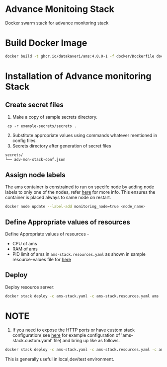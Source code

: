 # Advance Monitoing Stack

Docker swarm stack for advance monitoring stack

# Build Docker Image
```sh
docker build -t ghcr.io/datakaveri/ams:4.0.0-1 -f docker/Dockerfile docker/
```

# Installation of Advance monitoring Stack
## Create secret files
1. Make a copy of sample secrets directory.

```console
 cp -r example-secrets/secrets .
```
2. Substitute appropriate values using commands whatever mentioned in config files.
3. Secrets directory after generation of secret files
```sh
secrets/
└── adv-mon-stack-conf.json
```


## Assign node labels

The ams container is constrained to run on specifc node by adding node labels to only one of the nodes, refer [here](https://docs.docker.com/engine/swarm/services/#placement-constraints) for more info. This ensures the container is placed always to same node on restart.
```sh
docker node update --label-add monitoring_node=true <node_name>
```


## Define Appropriate values of resources

Define Appropriate values of resources -
- CPU of ams
- RAM of ams
- PID limit of ams
in `ams-stack.resources.yaml` as shown in sample resource-values file for [here](example-ams-stack.resources.yaml)

## Deploy
Deploy resource server:
```sh
docker stack deploy -c ams-stack.yaml -c ams-stack.resources.yaml ams
```
# NOTE
1. If you need to expose the HTTP ports or have custom stack configuration( see [here](example-ams-stack.custom.yaml) for example configuration of 'ams-stack.custom.yaml' file)  and bring up like as follows.
```sh
docker stack deploy -c ams-stack.yaml -c ams-stack.resources.yaml -c ams-stack.custom.yaml ams
```
This is generally useful in local,dev/test environment.
